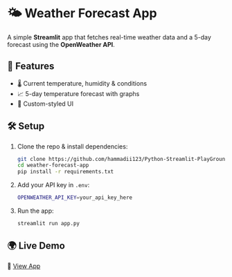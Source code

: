 # 🌤️ Weather Forecast App

A simple **Streamlit** app that fetches real-time weather data and a 5-day forecast using the **OpenWeather API**.

## 🚀 Features
- 🌡️ Current temperature, humidity & conditions
- 📈 5-day temperature forecast with graphs
- 🎨 Custom-styled UI

## 🛠️ Setup
1. Clone the repo & install dependencies:
   ```sh
   git clone https://github.com/hammadii123/Python-Streamlit-PlayGround.git
   cd weather-forecast-app
   pip install -r requirements.txt
   ```
2. Add your API key in `.env`:
   ```sh
   OPENWEATHER_API_KEY=your_api_key_here
   ```
3. Run the app:
   ```sh
   streamlit run app.py
   ```

## 🌍 Live Demo
🔗 [View App](https://weather-app-hammad.streamlit.app/)



